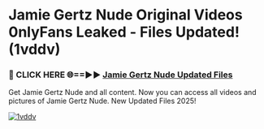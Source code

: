 # Jamie Gertz Nude Original Videos 0nlyFans Leaked - Files Updated! (1vddv)

<h3>🔴 CLICK HERE 🌐==►► <a href="https://tinyurl.com/y5r63du9" rel="nofollow">Jamie Gertz Nude Updated Files</a></h3>

Get Jamie Gertz Nude and all content. Now you can access all videos and pictures of Jamie Gertz Nude. New Updated Files 2025!

[![1vddv](https://i.imgur.com/UVo9nyh.gif)](https://tinyurl.com/y5r63du9)